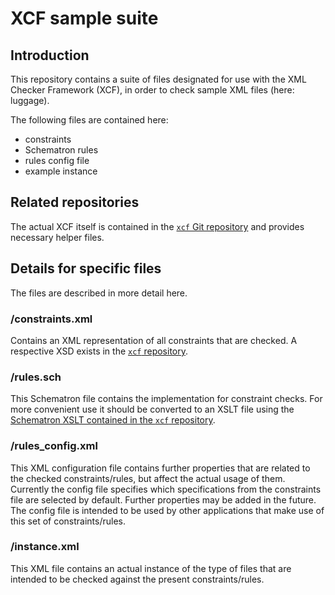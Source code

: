 # XCF sample suite


## Introduction

This repository contains a suite of files designated for use with the
XML Checker Framework (XCF), in order to check sample XML files (here:
luggage).

The following files are contained here:
- constraints
- Schematron rules
- rules config file
- example instance


## Related repositories

The actual XCF itself is contained in the [`xcf` Git repository](https://github.com/IRT-Open-Source/xcf) and
provides necessary helper files.


## Details for specific files

The files are described in more detail here.

### /constraints.xml

Contains an XML representation of all constraints that are checked.
A respective XSD exists in the [`xcf` repository](https://github.com/IRT-Open-Source/xcf).

### /rules.sch

This Schematron file contains the implementation for constraint checks.
For more convenient use it should be converted to an XSLT file using the
[Schematron XSLT contained in the `xcf` repository](https://github.com/IRT-Open-Source/xcf/xslt/schematron).

### /rules_config.xml

This XML configuration file contains further properties that are related
to the checked constraints/rules, but affect the actual usage of them.
Currently the config file specifies which specifications from the
constraints file are selected by default. Further properties may be
added in the future. The config file is intended to be used by other
applications that make use of this set of constraints/rules.

### /instance.xml
This XML file contains an actual instance of the type of files that are
intended to be checked against the present constraints/rules.
